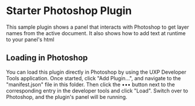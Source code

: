 # Starter Photoshop Plugin

This sample plugin shows a panel that interacts with Photoshop to get layer names from the active document. It also shows how to add text at runtime to your panel's html

## Loading in Photoshop

You can load this plugin directly in Photoshop by using the UXP Developer Tools application. Once started, click "Add Plugin...", and navigate to the "manifest.json" file in this folder. Then click the ••• button next to the corresponding entry in the developer tools and click "Load". Switch over to Photoshop, and the plugin's panel will be running.
